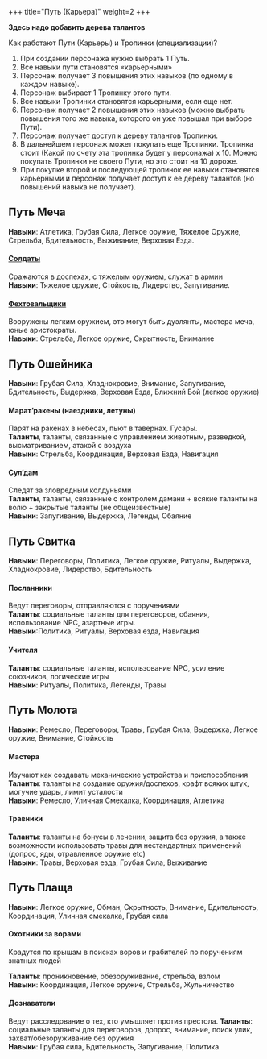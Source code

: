 +++
title="Путь (Карьера)"
weight=2
+++

**Здесь надо добавить дерева талантов**

Как работают Пути (Карьеры) и Тропинки (специализации)?  

1. При создании персонажа нужно выбрать 1  Путь. 
1. Все навыки пути становятся «карьерными»
1. Персонаж получает 3 повышения этих навыков (по одному в каждом навыке).
1. Персонаж выбирает 1 Тропинку этого пути.
1. Все навыки Тропинки становятся карьерными, если еще нет.
1. Персонаж получает 2 повышения этих навыков (можно выбрать повышения того же навыка, которого он уже повышал при выборе Пути).
1. Персонаж получает доступ к дереву талантов Тропинки. 
1. В дальнейшем персонаж может покупать еще Тропинки. Тропинка стоит (Какой по счету эта тропинка будет у персонажа) х 10. Можно покупать Тропинки не своего Пути, но это стоит на 10 дороже.
1. При покупке второй и последующей тропинок ее навыки становятся карьерными и персонаж получает доступ к ее дереву талантов (но повышений навыка не получает).

## Путь Меча
**Навыки**: Атлетика, Грубая Сила, Легкое оружие, Тяжелое Оружие, Стрельба, Бдительность, Выживание,  Верховая Езда.<br/>

#### [Солдаты](@/creating/soldier.md)
Сражаются в доспехах, с тяжелым оружием, служат в армии <br>
**Навыки**: Тяжелое оружие, Стойкость, Лидерство, Запугивание.

#### [Фехтовальщики](@/creating/duelist.md)
Вооружены легким оружием, это могут быть дуэлянты, мастера меча, юные аристократы. <br/>
**Навыки**: Стрельба, Легкое оружие, Скрытность, Внимание

## Путь Ошейника

**Навыки**: Грубая Сила, Хладнокровие, Внимание, Запугивание, Бдительность, Выдержка, Верховая Езда, Ближний Бой (легкое оружие) <br/>

#### Марат’ракены (наездники, летуны) 
Парят на ракенах в небесах, пьют в тавернах. Гусары.<br>
**Таланты**, таланты, связанные с управлением животным, разведкой, высматриванием, атакой с воздуха <br/>
**Навыки**: Стрельба, Координация, Верховая Езда, Навигация

#### Сул’дам 
Следят за зловредным колдуньями <br>
**Таланты**, таланты, связанные с контролем дамани + всякие таланты на волю + закрытые таланты (не общеизвестные)  <br/>
**Навыки**: Запугивание, Выдержка, Легенды, Обаяние


## Путь Свитка

**Навыки**: Переговоры, Политика, Легкое оружие, Ритуалы, Выдержка,  Хладнокровие, Лидерство,  Бдительность <br/>

#### Посланники 
Ведут переговоры, отправляются с поручениями <br>
**Таланты**: социальные таланты для переговоров, обаяния, использование NPC, азартные игры.  <br/>
**Навыки**:Политика, Ритуалы, Верховая езда, Навигация

#### Учителя 
**Таланты**: социальные таланты, использование NPC, усиление союзников, логические игры  <br/>
**Навыки**: Ритуалы, Политика, Легенды, Травы

## Путь Молота
**Навыки**: Ремесло, Переговоры, Травы, Грубая Сила, Выдержка, Легкое оружие, Внимание, Стойкость <br/>

#### Мастера 
Изучают как создавать механические устройства и приспособления <br/>
**Таланты**:  таланты на создание оружия/доспехов, крафт всяких штук, могучие удары, лимит усталости  <br/>
**Навыки**: Ремесло, Уличная Смекалка, Координация, Атлетика

#### Травники 

**Таланты**: таланты на бонусы в лечении, защита без оружия, а также возможности использовать травы для нестандартных применений (допрос, яды, отравленное оружие etc)  <br/>
**Навыки**: Травы, Верховая езда, Грубая Сила, Выживание

## Путь Плаща

**Навыки**: Легкое оружие, Обман, Скрытность, Внимание, Бдительность, Координация, Уличная смекалка, Грубая сила <br/>

#### Охотники за ворами 
Крадутся по крышам в поисках воров и грабителей по поручениям знатных людей

**Таланты**: проникновение, обезоруживание, стрельба, взлом  <br/>
**Навыки**: Координация, Легкое оружие, Стрельба, Жульничество

#### Дознаватели 
Ведут расследование о тех, кто умышляет против престола.
**Таланты**: социальные таланты для переговоров, допрос, внимание, поиск улик, захват/обезоруживание без оружия  <br/>
**Навыки**: Грубая сила, Бдительность, Запугивание, Политика
